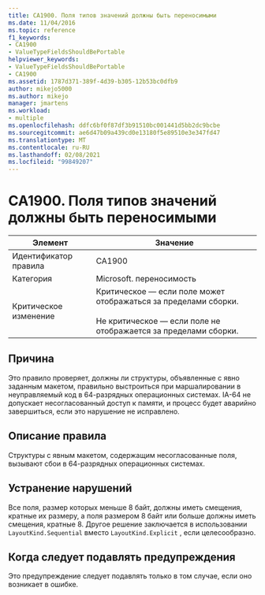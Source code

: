```yaml
---
title: CA1900. Поля типов значений должны быть переносимыми
ms.date: 11/04/2016
ms.topic: reference
f1_keywords:
- CA1900
- ValueTypeFieldsShouldBePortable
helpviewer_keywords:
- ValueTypeFieldsShouldBePortable
- CA1900
ms.assetid: 1787d371-389f-4d39-b305-12b53bc0dfb9
author: mikejo5000
ms.author: mikejo
manager: jmartens
ms.workload:
- multiple
ms.openlocfilehash: ddfc6bf0f87df3b91510bc001441d5bb2dc9bcbe
ms.sourcegitcommit: ae6d47b09a439cd0e13180f5e89510e3e347fd47
ms.translationtype: MT
ms.contentlocale: ru-RU
ms.lasthandoff: 02/08/2021
ms.locfileid: "99849207"
---
```

# <a name="ca1900-value-type-fields-should-be-portable"></a>CA1900. Поля типов значений должны быть переносимыми

|Элемент|Значение|
|-|-|
|Идентификатор правила|CA1900|
|Категория|Microsoft. переносимость|
|Критическое изменение|Критическое — если поле может отображаться за пределами сборки.<br /><br /> Не критическое — если поле не отображается за пределами сборки.|

## <a name="cause"></a>Причина
Это правило проверяет, должны ли структуры, объявленные с явно заданным макетом, правильно выстроиться при маршалировании в неуправляемый код в 64-разрядных операционных системах. IA-64 не допускает несогласованный доступ к памяти, и процесс будет аварийно завершиться, если это нарушение не исправлено.

## <a name="rule-description"></a>Описание правила
Структуры с явным макетом, содержащим несогласованные поля, вызывают сбои в 64-разрядных операционных системах.

## <a name="how-to-fix-violations"></a>Устранение нарушений
Все поля, размер которых меньше 8 байт, должны иметь смещения, кратные их размеру, а поля размером 8 байт или больше должны иметь смещения, кратные 8. Другое решение заключается в использовании `LayoutKind.Sequential` вместо `LayoutKind.Explicit` , если целесообразно.

## <a name="when-to-suppress-warnings"></a>Когда следует подавлять предупреждения
Это предупреждение следует подавлять только в том случае, если оно возникает в ошибке.
